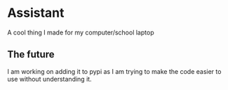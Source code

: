 # Assistant
A cool thing I made for my computer/school laptop
## The future
I am working on adding it to pypi as I am trying to make the code easier to use without understanding it.